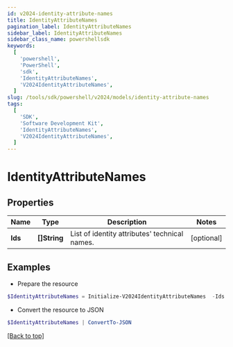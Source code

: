 ```yaml
---
id: v2024-identity-attribute-names
title: IdentityAttributeNames
pagination_label: IdentityAttributeNames
sidebar_label: IdentityAttributeNames
sidebar_class_name: powershellsdk
keywords:
  [
    'powershell',
    'PowerShell',
    'sdk',
    'IdentityAttributeNames',
    'V2024IdentityAttributeNames',
  ]
slug: /tools/sdk/powershell/v2024/models/identity-attribute-names
tags:
  [
    'SDK',
    'Software Development Kit',
    'IdentityAttributeNames',
    'V2024IdentityAttributeNames',
  ]
---
```


# IdentityAttributeNames

## Properties

| Name | Type | Description | Notes |
| --- | --- | --- | --- |
| **Ids** | **[]String** | List of identity attributes' technical names. | [optional] |

## Examples

- Prepare the resource

```powershell
$IdentityAttributeNames = Initialize-V2024IdentityAttributeNames  -Ids [name, displayName]
```

- Convert the resource to JSON

```powershell
$IdentityAttributeNames | ConvertTo-JSON
```

[[Back to top]](#)
